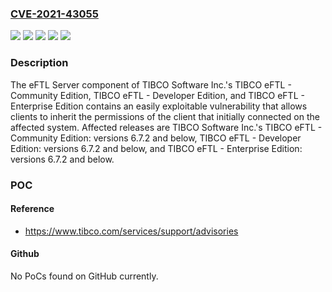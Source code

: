 ### [CVE-2021-43055](https://cve.mitre.org/cgi-bin/cvename.cgi?name=CVE-2021-43055)
![](https://img.shields.io/static/v1?label=Product&message=TIBCO%20eFTL%20-%20Community%20Edition&color=blue)
![](https://img.shields.io/static/v1?label=Product&message=TIBCO%20eFTL%20-%20Developer%20Edition&color=blue)
![](https://img.shields.io/static/v1?label=Product&message=TIBCO%20eFTL%20-%20Enterprise%20Edition&color=blue)
![](https://img.shields.io/static/v1?label=Version&message=%3C%3D%206.7.2%20&color=brighgreen)
![](https://img.shields.io/static/v1?label=Vulnerability&message=Successful%20execution%20of%20this%20vulnerability%20can%20result%20in%20an%20attacker%20gaining%20full%20access%20to%20communication%20on%20an%20existing%20channel%20on%20the%20affected%20system.&color=brighgreen)

### Description

The eFTL Server component of TIBCO Software Inc.'s TIBCO eFTL - Community Edition, TIBCO eFTL - Developer Edition, and TIBCO eFTL - Enterprise Edition contains an easily exploitable vulnerability that allows clients to inherit the permissions of the client that initially connected on the affected system. Affected releases are TIBCO Software Inc.'s TIBCO eFTL - Community Edition: versions 6.7.2 and below, TIBCO eFTL - Developer Edition: versions 6.7.2 and below, and TIBCO eFTL - Enterprise Edition: versions 6.7.2 and below.

### POC

#### Reference
- https://www.tibco.com/services/support/advisories

#### Github
No PoCs found on GitHub currently.

